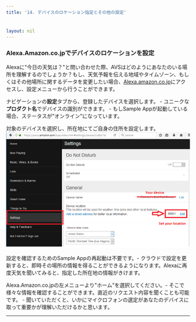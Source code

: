 ```yaml
---
title: '14. デバイスのロケーション指定とその他の設定'


layout: nil
---
```


### Alexa.Amazon.co.jpでデバイスのロケーションを設定

Alexaに"今日の天気は？"と問い合わせた際、AVSはどのようにあなたのいる場所を理解するのでしょうか？もし、天気予報を伝える地域やタイムゾーン、もしくはその他場所に関するデータを変更したい場合、[Alexa.amazon.co.jp](https://alexa.amazon.co.jp)にアクセスし、設定メニューから行うことができます。

ナビゲーションの**設定**タブから、登録したデバイスを選択します。 - ユニークな**プロダクト名**でデバイスの識別ができます。 - もしSample Appが起動している場合、ステータスが"オンライン"になっています。

対象のデバイスを選択し、所在地にてご自身の住所を設定します。
![AlexaSettings](assets/AlexaSettings.png)

設定を確認するためのSample Appの再起動は不要です。- クラウドで設定を更新すると、即時その場所の情報を得ることができるようになります。Alexaに再度天気を聞いてみると、指定した所在地の情報がきけます。

Alexa.Amazon.co.jpの左メニューより"ホーム"を選択してください。- そこで様々な情報を確認することができます。直近のリクエスト内容を聞くことも可能です。 - 聞いていただくと、いかにマイクロフォンの選定があなたのデバイスに取って重要かが理解いただけるかと思います。

---
